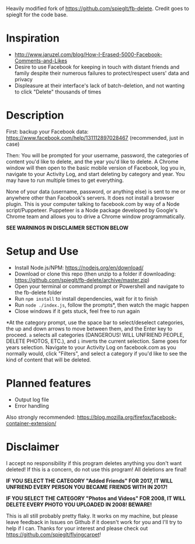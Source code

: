 Heavily modified fork of https://github.com/spieglt/fb-delete.  Credit goes to spieglt for the code base.



# Inspiration
- http://www.jaruzel.com/blog/How-I-Erased-5000-Facebook-Comments-and-Likes
- Desire to use Facebook for keeping in touch with distant friends and family despite their numerous failures to protect/respect users' data and privacy
- Displeasure at their interface's lack of batch-deletion, and not wanting to click "Delete" thousands of times

# Description
First: backup your Facebook data: https://www.facebook.com/help/131112897028467 (recommended, just in case)

Then: You will be prompted for your username, password, the categories of content you'd like to delete, and the year you'd like to delete. A Chrome window will then open to the basic mobile version of Facebook, log you in, navigate to your Activity Log, and start deleting by category and year. You may have to run multiple times to get everything.

None of your data (username, password, or anything else) is sent to me or anywhere other than Facebook's servers. It does not install a browser plugin. This is your computer talking to facebook.com by way of a Node script/Puppeteer. Puppeteer is a Node package developed by Google's Chrome team and allows you to drive a Chrome window programmatically.

**SEE WARNINGS IN DISCLAIMER SECTION BELOW**

# Setup and Use
- Install Node.js/NPM: https://nodejs.org/en/download/
- Download or clone this repo (then unzip to a folder if downloading: https://github.com/spieglt/fb-delete/archive/master.zip)
- Open your terminal or command prompt or Powershell and navigate to the fb-delete folder
- Run `npm install` to install dependencies, wait for it to finish
- Run `node ./index.js`, follow the prompts\*, then watch the magic happen
- Close windows if it gets stuck, feel free to run again

\*At the category prompt, use the space bar to select/deselect categories, the up and down arrows to move between them, and the Enter key to proceed. 
`a` selects all categories (DANGEROUS! WILL UNFRIEND PEOPLE, DELETE PHOTOS, ETC.), and `i` inverts the current selection. Same goes for years selection.
Navigate to your Activity Log on facebook.com as you normally would, click "Filters", and select a category if you'd like to see the kind of content that will be deleted.

# Planned features
- Output log file
- Error handling

Also strongly recommended: https://blog.mozilla.org/firefox/facebook-container-extension/

# Disclaimer 
I accept no responsibility if this program deletes anything you don't want deleted! If this is a concern, do not use this program! All deletions are final!

**IF YOU SELECT THE CATEGORY "Added Friends" FOR 2017, IT WILL UNFRIEND EVERY PERSON YOU BECAME FRIENDS WITH IN 2017!**

**IF YOU SELECT THE CATEGORY "Photos and Videos" FOR 2008, IT WILL DELETE EVERY PHOTO YOU UPLOADED IN 2008! BEWARE!**

This is all still probably pretty flaky. It works on my machine, but please leave feedback in Issues on Github if it doesn't work for you and I'll try to help if I can. Thanks for your interest and please check out https://github.com/spieglt/flyingcarpet!
